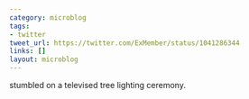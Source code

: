 ```yaml
---
category: microblog
tags:
- twitter
tweet_url: https://twitter.com/ExMember/status/1041286344
links: []
layout: microblog
---
```

stumbled on a televised tree lighting ceremony.
